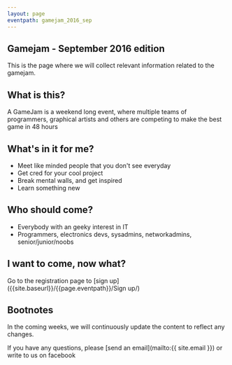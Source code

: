 ```yaml
---
layout: page
eventpath: gamejam_2016_sep
---
```



Gamejam - September 2016 edition
--------------------------------- 

This is the page where we will collect relevant information related to the gamejam.


What is this?
---------------

A GameJam is a weekend long event, where multiple teams of programmers, graphical artists
and others are competing to make the best game in 48 hours


What's in it for me?
-----------------------

* Meet like minded people that you don't see everyday
* Get cred for your cool project
* Break mental walls, and get inspired
* Learn something new

Who should come?
--------------------

* Everybody with an geeky interest in IT
* Programmers, electronics devs, sys­admins, networkadmins, senior/junior/noobs


I want to come, now what?
-----------------------------

Go to the registration page to [sign up]({{site.baseurl}}/{{page.eventpath}}/Sign up/)


Bootnotes
--------------

In the coming weeks, we will continuously update the content to reflect any changes.

If you have any questions, please [send an email](mailto:{{ site.email }}) or write to us on facebook

